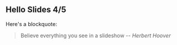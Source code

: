 ## Hello Slides 4/5

Here's a blockquote:

> Believe everything you see in a slideshow -- _Herbert Hoover_
